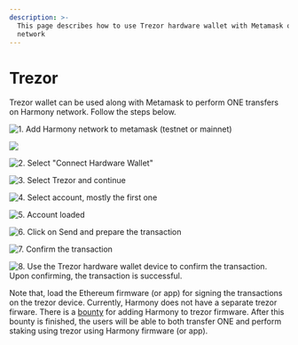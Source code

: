 ```yaml
---
description: >-
  This page describes how to use Trezor hardware wallet with Metamask on Harmony
  network
---
```


# Trezor

Trezor wallet can be used along with Metamask to perform ONE transfers on Harmony network. Follow the steps below.

![1. Add Harmony network to metamask (testnet or mainnet)](../../../.gitbook/assets/harmony-mainnet.png)



![](../../../.gitbook/assets/add-harmony-network.png)



![2. Select "Connect Hardware Wallet"](<../../../.gitbook/assets/begin (1).png>)

![3. Select Trezor and continue](../../../.gitbook/assets/metamask-trezor.png)

![4. Select account, mostly the first one](<../../../.gitbook/assets/select-account (1).png>)

![5. Account loaded](<../../../.gitbook/assets/account-loaded (1).png>)

![6. Click on Send and prepare the transaction](../../../.gitbook/assets/prepare-tx.png)

![7. Confirm the transaction](../../../.gitbook/assets/confirm.png)

![8. Use the Trezor hardware wallet device to confirm the transaction. Upon confirming, the transaction is successful.](../../../.gitbook/assets/result.png)

Note that, load the Ethereum firmware (or app) for signing the transactions on the trezor device. Currently, Harmony does not have a separate trezor firware. There is a [bounty](https://github.com/harmony-one/bounties/issues/29) for adding Harmony to trezor firmware. After this bounty is finished, the users will be able to both transfer ONE and perform staking using trezor using Harmony firmware (or app).&#x20;
